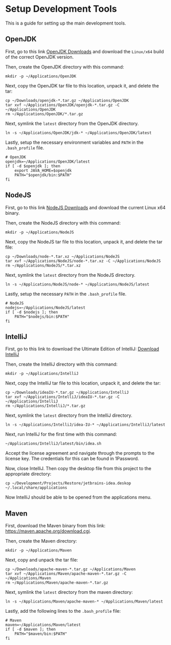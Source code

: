 # Setup Development Tools

This is a guide for setting up the main development tools.

## OpenJDK

First, go to this link <a href="https://jdk.java.net/archive/">OpenJDK Downloads</a> and download the `Linux/x64` build of the correct OpenJDK version.

Then, create the OpenJDK directory with this command:

```
mkdir -p ~/Applications/OpenJDK
```

Next, copy the OpenJDK tar file to this location, unpack it, and delete the tar:

```
cp ~/Downloads/openjdk-*.tar.gz ~/Applications/OpenJDK
tar xvf ~/Applications/OpenJDK/openjdk-*.tar.gz -C ~/Applications/OpenJDK
rm ~/Applications/OpenJDK/*.tar.gz
```

Next, symlink the `latest` directory from the OpenJDK directory.

```
ln -s ~/Applications/OpenJDK/jdk-* ~/Applications/OpenJDK/latest
```

Lastly, setup the necessary environment variables and `PATH` in the `.bash_profile` file.

```
# OpenJDK
openjdk=~/Applications/OpenJDK/latest
if [ -d $openjdk ]; then
	export JAVA_HOME=$openjdk
	PATH="$openjdk/bin:$PATH"
fi
```

## NodeJS

First, go to this link <a href="https://nodejs.org/en/download/current/">NodeJS Downloads</a> and download the current Linux x64 binary.

Then, create the NodeJS directory with this command:

```
mkdir -p ~/Applications/NodeJS
```

Next, copy the NodeJS tar file to this location, unpack it, and delete the tar file:

```
cp ~/Downloads/node-*.tar.xz ~/Applications/NodeJS
tar xvf ~/Applications/NodeJS/node-*.tar.xz -C ~/Applications/NodeJS
rm ~/Applications/NodeJS/*.tar.xz
```

Next, symlink the `latest` directory from the NodeJS directory.

```
ln -s ~/Applications/NodeJS/node-* ~/Applications/NodeJS/latest
```

Lastly, setup the necessary `PATH` in the `.bash_profile` file.

```
# NodeJS
nodejs=~/Applications/NodeJS/latest
if [ -d $nodejs ]; then
	PATH="$nodejs/bin:$PATH"
fi
```

## IntelliJ

First, go to this link to download the Ultimate Edition of IntelliJ: <a href="https://www.jetbrains.com/idea/download/#section=linux">Download IntelliJ</a>

Then, create the IntelliJ directory with this command:

```
mkdir -p ~/Applications/IntelliJ
```

Next, copy the IntelliJ tar file to this location, unpack it, and delete the tar:

```
cp ~/Downloads/ideaIU-*.tar.gz ~/Applications/IntelliJ
tar xvf ~/Applications/IntelliJ/ideaIU-*.tar.gz -C ~/Applications/IntelliJ
rm ~/Applications/IntelliJ/*.tar.gz
```

Next, symlink the `latest` directory from the IntelliJ directory.

```
ln -s ~/Applications/IntelliJ/idea-IU-* ~/Applications/IntelliJ/latest
```

Next, run IntelliJ for the first time with this command:

```
~/Applications/IntelliJ/latest/bin/idea.sh
```

Accept the license agreement and navigate through the prompts to the license key. The credentials for this can be found in 1Password.

Now, close IntelliJ. Then copy the desktop file from this project to the appropriate directory:

```
cp ~/Development/Projects/Restore/jetbrains-idea.deskop ~/.local/share/applications
```

Now IntelliJ should be able to be opened from the applications menu.

## Maven

First, download the Maven binary from this link: https://maven.apache.org/download.cgi.

Then, create the Maven directory:

```
mkdir -p ~/Applications/Maven
```

Next, copy and unpack the tar file:

```
cp ~/Downloads/apache-maven-*.tar.gz ~/Applications/Maven
tar xvf ~/Applications/Maven/apache-maven-*.tar.gz -C ~/Applications/Maven
rm ~/Applications/Maven/apache-maven-*.tar.gz
```

Next, symlink the `latest` directory from the maven directory:

```
ln -s ~/Applications/Maven/apache-maven-* ~/Applications/Maven/latest
```

Lastly, add the following lines to the `.bash_profile` file:

```
# Maven
maven=~/Applications/Maven/latest
if [ -d $maven ]; then
	PATH="$maven/bin:$PATH"
fi
```